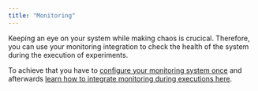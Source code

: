 ```yaml
---
title: "Monitoring"
---
```


Keeping an eye on your system while making chaos is crucical. Therefore, you can use your monitoring integration to check the health of the system during the
execution of experiments.

To achieve that you have to [configure your monitoring system once](../install-configure/70-configure-monitoring) and afterwards [learn how to integrate monitoring during executions here](../integrate/30-monitoring).
